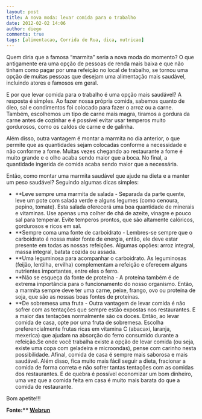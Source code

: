 ```yaml
---
layout: post
title: A nova moda: levar comida para o trabalho
date: 2012-02-02 14:06
author: diego
comments: true
tags: [alimentacao, Corrida de Rua, dica, nutricao]
---
```

Quem diria que a famosa “marmita” seria a nova moda do momento? O que antigamente era uma opção de pessoas de renda mais baixa e que não tinham como pagar por uma refeição no local de trabalho, se tornou uma opção de muitas pessoas que desejam uma alimentação mais saudável, incluindo atores e famosos em geral.

E por que levar comida para o trabalho é uma opção mais saudável? A resposta é simples. Ao fazer nossa própria comida, sabemos quanto de óleo, sal e condimentos foi colocado para fazer o arroz ou a carne. Também, escolhemos um tipo de carne mais magra, tiramos a gordura da carne antes de cozinhar e é possível evitar usar temperos muito gordurosos, como os caldos de carne e de galinha.

Além disso, outra vantagem é montar a marmita no dia anterior, o que permite que as quantidades sejam colocadas conforme a necessidade e não conforme a fome. Muitas vezes chegando ao restaurante a fome é muito grande e o olho acaba sendo maior que a boca. No final, a quantidade ingerida de comida acaba sendo maior que a necessária.

Então, como montar uma marmita saudável que ajude na dieta e a manter um peso saudável? Seguindo algumas dicas simples:

* **Leve sempre uma marmita de salada</strong> - Separada da parte quente, leve um pote com salada verde e alguns legumes (como cenoura, pepino, tomate). Esta salada oferecerá uma boa quantidade de minerais e vitaminas. Use apenas uma colher de chá de azeite, vinagre e pouco sal para temperar. Evite temperos prontos, que são altamente calóricos, gordurosos e ricos em sal.
* **Sempre coma uma fonte de carboidrato</strong> - Lembres-se sempre que o carboidrato é nossa maior fonte de energia, então, ele deve estar presente em todas as nossas refeições. Algumas opções: arroz integral, massa integral, batata cozida ou assada.
* **Uma leguminosa para acompanhar o carboidrato</strong>. As leguminosas (feijão, lentilha, ervilha) complementam a refeição e oferecem alguns nutrientes importantes, entre eles o ferro.
* **Não se esqueça da fonte de proteína</strong> - A proteína também é de extrema importância para o funcionamento do nosso organismo. Então, a marmita sempre deve ter uma carne, peixe, frango, ovo ou proteína de soja, que são as nossas boas fontes de proteínas.
* **De sobremesa uma fruta</strong> - Outra vantagem de levar comida é não sofrer com as tentações que sempre estão expostas nos restaurantes. E a maior das tentações normalmente são os doces. Então, ao levar comida de casa, opte por uma fruta de sobremesa. Escolha preferencialmente frutas ricas em vitamina C (abacaxi, laranja, mexerica) que ajudam na absorção do ferro consumido durante a refeição.Se onde você trabalha existe a opção de levar comida (ou seja, existe uma copa com geladeira e microondas), pense com carinho nesta possibilidade. Afinal, comida de casa é sempre mais saborosa e mais saudável. Além disso, fica muito mais fácil seguir a dieta, fracionar a comida de forma correta e não sofrer tantas tentações com as comidas dos restaurantes. E de quebra é possível economizar um bom dinheiro, uma vez que a comida feita em casa é muito mais barata do que a comida de restaurante.

Bom apetite!!!

<strong>Fonte:** <a href="http://www.webrun.com.br/home/n/a-nova-moda-levar-comida-para-o-trabalho/13237" target="_blank">Webrun</a>
